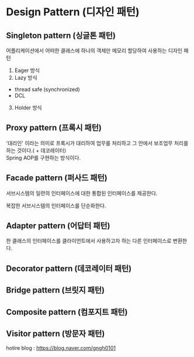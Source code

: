 # Design Pattern (디자인 패턴)

## Singleton pattern (싱글톤 패턴)
어플리케이션에서 어떠한 클래스에 하나의 객체만 메모리 할당하여 사용하는 디자인 패턴

1. Eager 방식
2. Lazy 방식 
- thread safe (synchronized)
- DCL
3. Holder 방식

## Proxy pattern (프록시 패턴)
'대리인' 이라는 의미로 프록시가 대리하여 업무를 처리하고 그 안에서 보조업무 처리를 하는 것이다.( + 데코레이터) </br>
Spring AOP를 구현하는 방식이다. </br>


## Facade pattern (퍼사드 패턴)

서브시스템의 일련의 인터페이스에 대한 통합된 인터페이스를 제공한다.

복잡한 서브시스템의 인터페이스를 단순화한다.

## Adapter pattern (어답터 패턴)

한 클래스의 인터페이스를 클라이언트에서 사용하고자 하는 다른 인터페이스로 변환한다.

## Decorator pattern (데코레이터 패턴)

## Bridge pattern (브릿지 패턴)

## Composite pattern (컴포지트 패턴)

## Visitor pattern (방문자 패턴)








hotire blog : https://blog.naver.com/gngh0101
